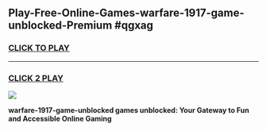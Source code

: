 
## Play-Free-Online-Games-warfare-1917-game-unblocked-Premium #qgxag
<h3>
<a href="https://premium.freeplayer.one?title=warfare-1917-game-unblocked&ref=8M">CLICK TO PLAY</a></h3>
<hr>

<h3>
<a href="https://premium.freeplayer.one?title=warfare-1917-game-unblocked&ref=8M">CLICK 2 PLAY</a>
  
</h3>

<a href="https://premium.freeplayer.one?title=warfare-1917-game-unblocked&ref=8M"><img src="https://clearcache.store/games.png"></a>


**warfare-1917-game-unblocked games unblocked: Your Gateway to Fun and Accessible Online Gaming**
